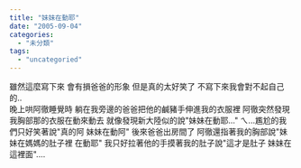 ```yaml
---
title: "妹妹在動耶"
date: "2005-09-04"
categories: 
  - "未分類"
tags: 
  - "uncategoried"
---
```


雖然這麼寫下來 會有損爸爸的形象 但是真的太好笑了 不寫下來我會對不起自己的..  
晚上哄阿徹睡覺時 躺在我旁邊的爸爸把他的鹹豬手伸進我的衣服裡 阿徹突然發現我胸部那的衣服在動來動去 就像發現新大陸似的說"妹妹在動耶..." ㄟ...尷尬的我們只好笑著說"真的阿 妹妹在動阿" 後來爸爸出房間了 阿徹還指著我的胸部說"妹妹在媽媽的肚子裡 在動耶" 我只好拉著他的手摸著我的肚子說"這才是肚子 妹妹在這裡面"....
